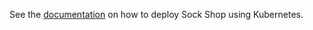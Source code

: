 See the [documentation](../../docs/deployment/kubernetes.md) on how to deploy Sock Shop using Kubernetes.
